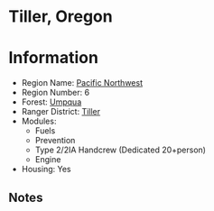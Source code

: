 
Tiller, Oregon
==============
  
# Information  
* Region Name: [Pacific Northwest]()  
* Region Number: 6  
* Forest: [Umpqua](http://www.fs.usda.gov/umpqua)  
* Ranger District: [Tiller]()  
* Modules:  
  - Fuels  
  - Prevention  
  - Type 2/2IA Handcrew  (Dedicated 20+person)  
  - Engine  
* Housing: Yes  
  
## Notes

